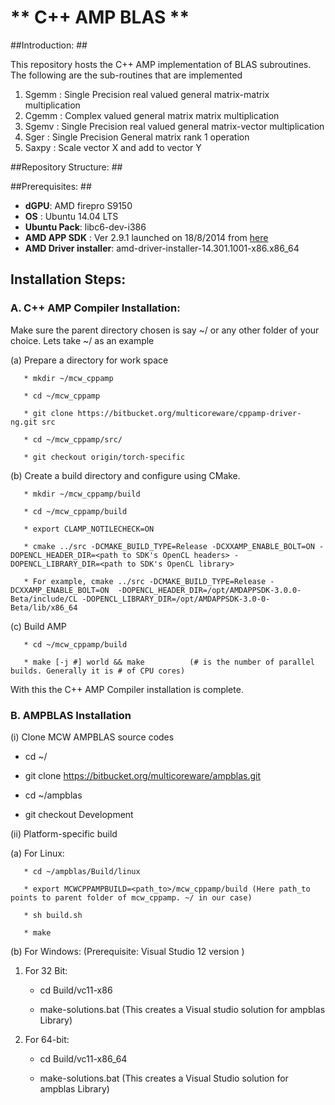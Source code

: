 # ** C++ AMP BLAS ** #

##Introduction: ##

This repository hosts the C++ AMP implementation of BLAS subroutines. The following are the sub-routines that are implemented

1. Sgemm : Single Precision real valued general matrix-matrix multiplication
2. Cgemm : Complex valued general matrix matrix multiplication
2. Sgemv : Single Precision real valued general matrix-vector multiplication
3. Sger : Single Precision General matrix rank 1 operation
4. Saxpy : Scale vector X and add to vector Y


##Repository Structure: ##

##Prerequisites: ##
* **dGPU**:  AMD firepro S9150
* **OS** : Ubuntu 14.04 LTS
* **Ubuntu Pack**: libc6-dev-i386
* **AMD APP SDK** : Ver 2.9.1 launched on 18/8/2014 from [here](http://developer.amd.com/tools-and-sdks/opencl-zone/amd-accelerated-parallel-processing-app-sdk/)
* **AMD Driver installer**: amd-driver-installer-14.301.1001-x86.x86_64


## Installation Steps:    

### A. C++ AMP Compiler Installation: 

Make sure the parent directory chosen is say ~/ or any other folder of your choice. Lets take ~/ as an example

  (a) Prepare a directory for work space

       * mkdir ~/mcw_cppamp

       * cd ~/mcw_cppamp 
   
       * git clone https://bitbucket.org/multicoreware/cppamp-driver-ng.git src

       * cd ~/mcw_cppamp/src/

       * git checkout origin/torch-specific

  (b) Create a build directory and configure using CMake.

       * mkdir ~/mcw_cppamp/build

       * cd ~/mcw_cppamp/build

       * export CLAMP_NOTILECHECK=ON

       * cmake ../src -DCMAKE_BUILD_TYPE=Release -DCXXAMP_ENABLE_BOLT=ON -DOPENCL_HEADER_DIR=<path to SDK's OpenCL headers> -DOPENCL_LIBRARY_DIR=<path to SDK's OpenCL library> 
  
       * For example, cmake ../src -DCMAKE_BUILD_TYPE=Release -DCXXAMP_ENABLE_BOLT=ON  -DOPENCL_HEADER_DIR=/opt/AMDAPPSDK-3.0.0-Beta/include/CL -DOPENCL_LIBRARY_DIR=/opt/AMDAPPSDK-3.0-0-Beta/lib/x86_64


  (c) Build AMP

       * cd ~/mcw_cppamp/build

       * make [-j #] world && make          (# is the number of parallel builds. Generally it is # of CPU cores)

With this the C++ AMP Compiler installation is complete.

### B. AMPBLAS Installation 

(i) Clone MCW AMPBLAS source codes

   * cd ~/
   
   * git clone https://bitbucket.org/multicoreware/ampblas.git 

   * cd ~/ampblas

   * git checkout Development
   

(ii) Platform-specific build

(a) For Linux:  

       * cd ~/ampblas/Build/linux
       
       * export MCWCPPAMPBUILD=<path_to>/mcw_cppamp/build (Here path_to points to parent folder of mcw_cppamp. ~/ in our case)

       * sh build.sh

       * make

(b)  For Windows: (Prerequisite: Visual Studio 12 version )

1. For 32 Bit:

     * cd Build/vc11-x86

     * make-solutions.bat (This creates a Visual studio solution for ampblas Library) 

 2. For 64-bit:

     * cd Build/vc11-x86_64

     * make-solutions.bat (This creates a Visual Studio solution for ampblas Library)